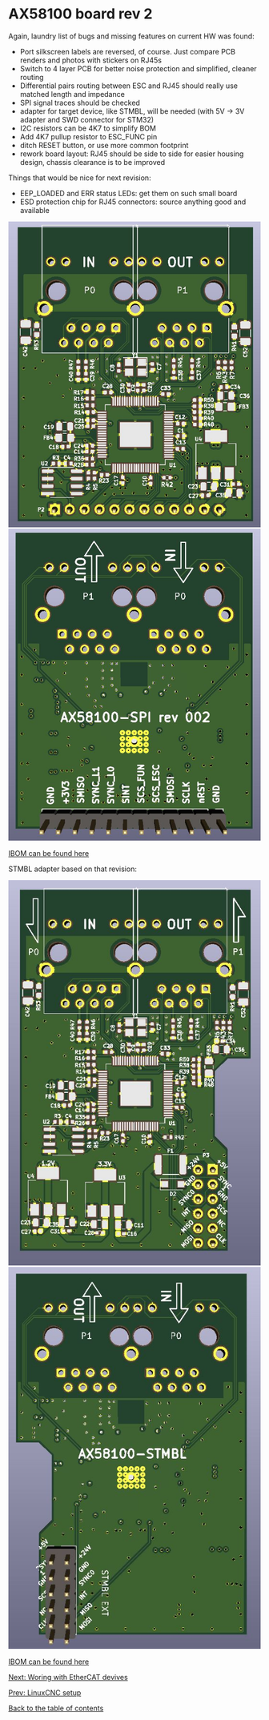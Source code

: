 # AX58100 board rev 2

Again, laundry list of bugs and missing features on current HW was found:

- Port silkscreen labels are reversed, of course. Just compare PCB renders and photos with stickers on RJ45s
- Switch to 4 layer PCB for better noise protection and simplified, cleaner routing 
- Differential pairs routing between ESC and RJ45 should really use matched length and impedance
- SPI signal traces should be checked
- adapter for target device, like STMBL, will be needed (with 5V -> 3V adapter and SWD connector for STM32)
- I2C resistors can be 4K7 to simplify BOM
- Add 4K7 pullup resistor to ESC_FUNC pin 
- ditch RESET button, or use more common footprint
- rework board layout: RJ45 should be side to side for easier housing design, chassis clearance is to be improved

Things that would be nice for next revision:

- EEP_LOADED and ERR status LEDs: get them on such small board
- ESD protection chip for RJ45 connectors: source anything good and available

![ax58100_rev2_top](img/ax58100_rev2_top.jpg "AX58100 rev 2, bottom render")
![ax58100_rev2_bottom](img/ax58100_rev2_bottom.jpg "AX58100 rev 2, bottom render")

[IBOM can be found here](https://kubabuda.github.io/ecat_servo/html/ax58100rev2_ibom.html)

STMBL adapter based on that revision:

![ax58100_stmbl_top](img/ax58100_stmbl_top.jpg "AX58100 STMBL, bottom render")
![ax58100_stmbl_bottom](img/ax58100_stmbl_bottom.jpg "AX58100 STMBL, bottom render")

[IBOM can be found here](https://kubabuda.github.io/ecat_servo/html/ax58100_stmbl_ibom.html)



[Next: Woring with EtherCAT devives](https://kubabuda.github.io/ecat_servo/009-software-tools)

[Prev: LinuxCNC setup](https://kubabuda.github.io/ecat_servo/007-linuxcnc-setup)

[Back to the table of contents](https://kubabuda.github.io/ecat_servo)
